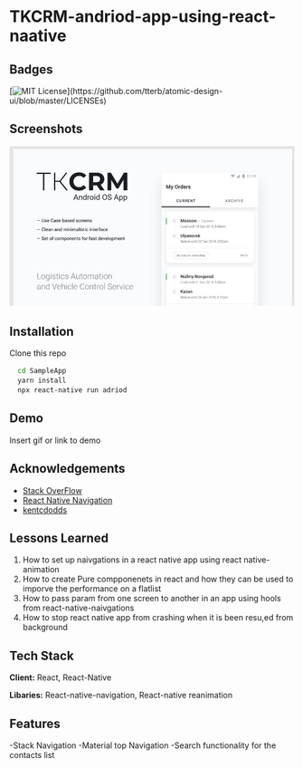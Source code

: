 
# TKCRM-andriod-app-using-react-naative



## Badges


[![MIT License](https://img.shields.io/apm/l/atomic-design-ui.svg?)](https://github.com/tterb/atomic-design-ui/blob/master/LICENSEs)

  
## Screenshots

![App Screenshot](https://github.com/uwemneku/TKCRM-andriod-app-using-react-naative/raw/main/SampleApp/SharedScreenshot.jpg)

  
## Installation 

Clone this repo

```bash 
  cd SampleApp
  yarn install
  npx react-native run adriod
```
    
## Demo

Insert gif or link to demo

  
## Acknowledgements

 - [Stack OverFlow](https://stackoverflow.com/questions/67554878/my-react-native-app-keeps-closing-when-i-navigate-back-to-it-from-another-app)
 - [React Native Navigation](https://reactnavigation.org/)
 - [kentcdodds](https://kentcdodds.com/blog/useeffect-vs-uselayouteffect)

## Lessons Learned

1. How to set up naivgations in a react native app using react native-animation
1. How to create Pure compponenets in react and how they can be used to imporve the performance on a flatlist
2. How to pass param from one screen to another in an app using hools from react-native-naivgations
4. How to stop react native app from crashing when it is been resu,ed from background

  
## Tech Stack

**Client:** React, React-Native

**Libaries:** React-native-navigation, React-native reanimation
  
## Features

-Stack Navigation
-Material top Navigation
-Search functionality for the contacts list

  
